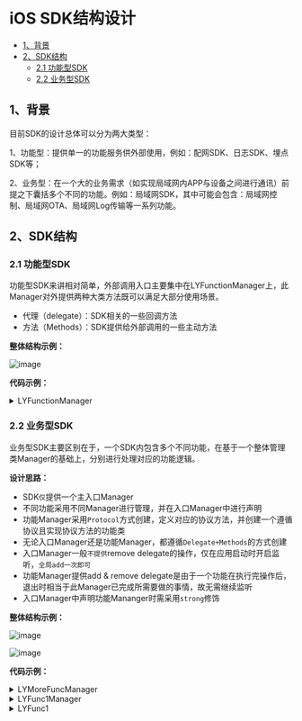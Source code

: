 # iOS SDK结构设计

- [1、背景](#1背景)
- [2、SDK结构](#2sdk结构)
  - [2.1 功能型SDK](#21-功能型sdk)
  - [2.2 业务型SDK](#22-业务型sdk)

## 1、背景

目前SDK的设计总体可以分为两大类型：

1、功能型：提供单一的功能服务供外部使用，例如：配网SDK、日志SDK、埋点SDK等；

2、业务型：在一个大的业务需求（如实现局域网内APP与设备之间进行通讯）前提之下囊括多个不同的功能。例如：局域网SDK，其中可能会包含：局域网控制、局域网OTA、局域网Log传输等一系列功能。

## 2、SDK结构
### 2.1 功能型SDK
功能型SDK来讲相对简单，外部调用入口主要集中在LYFunctionManager上，此Manager对外提供两种大类方法既可以满足大部分使用场景。

- 代理（delegate）：SDK相关的一些回调方法
- 方法（Methods）：SDK提供给外部调用的一些主动方法

**整体结构示例：**

![image](https://user-images.githubusercontent.com/20941758/167248740-00e42c7c-536d-4d0b-8f96-8531f418c2ec.png)

**代码示例：**
<details>
<summary>LYFunctionManager</summary>
  
  #### LYFunctionManager.h
```Objective-C
#import <Foundation/Foundation.h>
 
NS_ASSUME_NONNULL_BEGIN
 
//代理
@protocol LYFunctionManagerDelegate <NSObject>
 
@optional
 
//回调方法
 
@end
 
@interface LYFunctionManager : NSObject
 
@property (nonatomic, weak) id <LYFunctionManagerDelegate> delegate;
 
+ (instancetype)shared;
 
//调用方法
 
 
@end
 
NS_ASSUME_NONNULL_END
```
  #### LYFunctionManager.m
```Objective-C
#import "LYFunctionManager.h"
 
@implementation LYFunctionManager
 
static LYFunctionManager *_instance = nil;
 
+ (instancetype)shared {
    static dispatch_once_t onceToken;
    dispatch_once(&onceToken, ^{
        _instance = [[LYFunctionManager alloc] init];
    });
    return _instance;
}
 
@end
```
</details>



### 2.2 业务型SDK
业务型SDK主要区别在于，一个SDK内包含多个不同功能，在基于一个整体管理类Manager的基础上，分别进行处理对应的功能逻辑。
  
**设计思路：**

- SDK`仅`提供一个主入口Manager
- 不同功能采用不同Manager进行管理，并在入口Manager中进行声明
- 功能Manager采用`Protocol`方式创建，定义对应的协议方法，并创建一个遵循协议且实现协议方法的功能类
- 无论入口Manager还是功能Manager，都遵循`Delegate+Methods`的方式创建
- 入口Manager一般`不提供`remove delegate的操作，仅在应用启动时开启监听，`全局add一次即可`
- 功能Manager提供add & remove delegate是由于一个功能在执行完操作后，退出时相当于此Manager已完成所需要做的事情，故无需继续监听
- 入口Manager中声明功能Mananger时需采用`strong`修饰

**整体结构示例：**

![image](https://user-images.githubusercontent.com/20941758/167248770-606ca189-ec99-4a6e-a2d1-5262d407f323.png)
  
![image](https://user-images.githubusercontent.com/20941758/167326566-65247aff-b791-473f-803e-11f16eb3fd98.png)
  
**代码示例：**
<details>
<summary>LYMoreFuncManager</summary>
  
  #### LYMoreFuncManager.h
```Objective-C
#import <Foundation/Foundation.h>
#import "LYFunc1Manager.h"
#import "LYFunc2Manager.h"
#import "LYFunc3Manager.h"
 
NS_ASSUME_NONNULL_BEGIN
 
//主代理（整个SDK通用）
@protocol LYMoreFuncManagerDelegate <NSObject>
 
@optional
 
//通用回调方法
 
 
@end
 
@interface LYMoreFuncManager : NSObject
 
@property (nonatomic, weak) id <LYMoreFuncManagerDelegate> delegate;
 
@property (nonatomic, strong) id <LYFunc1Manager> fun1Manager;//功能1
 
@property (nonatomic, strong) id <LYFunc2Manager> fun2Manager;//功能2
 
@property (nonatomic, strong) id <LYFunc3Manager> fun3Manager;//功能3
 
+ (instancetype)shared;
 
//通用调用方法
 
 
@end
 
NS_ASSUME_NONNULL_END
```
  #### LYMoreFuncManager.m
```Objective-C
#import "LYMoreFuncManager.h"
#import "LYFunc1.h"
#import "LYFunc2.h"
#import "LYFunc3.h"
 
@implementation LYMoreFuncManager
 
static LYMoreFuncManager *_instance = nil;
 
+ (instancetype)shared {
    static dispatch_once_t onceToken;
    dispatch_once(&onceToken, ^{
        _instance = [[LYMoreFuncManager alloc] init];
    });
    return _instance;
}
 
- (void)setDelegate:(id<LYMoreFuncManagerDelegate>)delegate {
    if (!_delegate) {
        _delegate = delegate;
        self.fun1Manager = [[LYFunc1 alloc] init];
        self.fun2Manager = [[LYFunc2 alloc] init];
        self.fun3Manager = [[LYFunc3 alloc] init];
    }
}
 
@end
```
</details>

<details>
<summary>LYFunc1Manager</summary>
  
  #### LYFunc1Manager.h
```Objective-C
#import <Foundation/Foundation.h>
 
NS_ASSUME_NONNULL_BEGIN
 
@protocol LYFunc1ManagerDelegate <NSObject>
 
@optional
 
//function 1的回调方法
 
@end
 
@protocol LYFunc1Manager <NSObject>
 
- (void)addDelegate:(id<LYFunc1ManagerDelegate>)delegate;
 
- (void)removeDelegate;
 
- (void)func1Test;
 
@end
 
NS_ASSUME_NONNULL_END
```
</details>
  
<details>
<summary>LYFunc1</summary>
  
  #### LYFunc1.h
```Objective-C
#import <Foundation/Foundation.h>
#import "LYFunc1Manager.h"
 
NS_ASSUME_NONNULL_BEGIN
 
@interface LYFunc1 : NSObject <LYFunc1Manager>
 
@end
 
NS_ASSUME_NONNULL_END
```
   #### LYFunc1.m
```Objective-C
#import "LYFunc1.h"
 
@interface LYFunc1 () <LYFunc1ManagerDelegate>
 
@property (nonatomic, weak) id<LYFunc1ManagerDelegate> func1Delegate;
 
@end
 
@implementation LYFunc1
 
- (void)addDelegate:(id<LYFunc1ManagerDelegate>)delegate {
    if (delegate && !self.func1Delegate) {
        self.func1Delegate = delegate;
    }
}
 
- (void)removeDelegate {
    self.func1Delegate = nil;
}
 
- (void)func1Test {
     
}
 
@end
```
</details>
